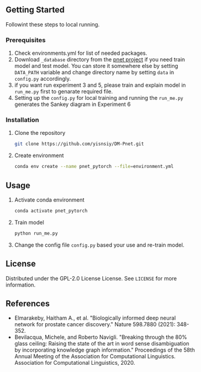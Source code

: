 ## Getting Started

Followint these steps to local running.

### Prerequisites

1. Check environments.yml for list of needed packages.
2. Download ```_database``` directory from the [pnet project](https://github.com/marakeby/pnet_prostate_paper) if you need train model and test model. You can store it somewhere else by setting ```DATA_PATH``` variable and change directory name by setting ```data``` in ```config.py``` accordingly.
3. if you want run experiment 3 and 5, please train and explain model in ```run_me.py``` first to genarate required file.
4. Setting up the ```config.py``` for local training and running the ```run_me.py``` generates the Sankey diagram in Experiment 6

### Installation

1. Clone the repository
    ```sh
    git clone https://github.com/yisnsiy/DM-Pnet.git
    ```

2. Create environment
    ```sh
    conda env create --name pnet_pytorch --file=environment.yml
    ```

## Usage

1. Activate conda environment
    ```sh
    conda activate pnet_pytorch
    ```

2. Train model
    ```sh
    python run_me.py
    ```

3. Change the config file ```config.py``` based your use and re-train model.


## License

Distributed under the GPL-2.0 License License. See `LICENSE` for more information.

## References
* Elmarakeby, Haitham A., et al. "Biologically informed deep neural network for prostate cancer discovery." Nature 598.7880 (2021): 348-352.
* Bevilacqua, Michele, and Roberto Navigli. "Breaking through the 80% glass ceiling: Raising the state of the art in word sense disambiguation by incorporating knowledge graph information." Proceedings of the 58th Annual Meeting of the Association for Computational Linguistics. Association for Computational Linguistics, 2020.